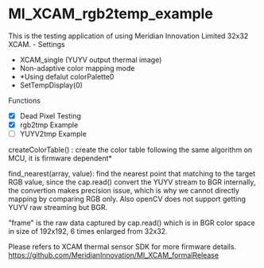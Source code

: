 # MI_XCAM_rgb2temp_example
This is the testing application of using Meridian Innovation Limited 32x32 XCAM.
-[](https://github.com/MeridianInno/MI_XCAM_rgb2temp_example/blob/master/MI_XCAM_test1.jpg "Sample")
Settings
- XCAM_single (YUYV output thermal image)
- Non-adaptive color mapping mode
- *Using defalut colorPalette0
- SetTempDisplay(0)

Functions
- [x] Dead Pixel Testing
- [x] rgb2tmp Example
- [ ] YUYV2tmp Example

createColorTable() : create the color table following the same algorithm on MCU, it is firmware dependent*

find_nearest(array, value): find the nearest point that matching to the target RGB value, since the cap.read() convert the YUYV stream to                               BGR internally, the convertion makes precision issue, which is why we cannot directly mapping by comparing RGB only. Also openCV does not support getting YUYV raw streaming but BGR.

"frame" is the raw data captured by cap.read() which is in BGR color space in size of 192x192, 6 times enlarged from 32x32.

Please refers to XCAM thermal sensor SDK for more firmware details.
https://github.com/MeridianInnovation/MI_XCAM_formalRelease
